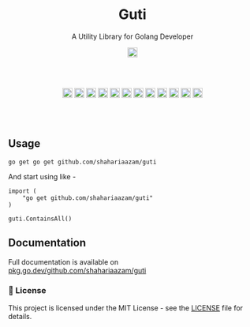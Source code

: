 <h1 align="center">Guti</h1>
<p align="center">A Utility Library for Golang Developer</p>

<p align="center">
  <a href="https://pkg.go.dev/github.com/shahariaazam/guti"><img src="https://pkg.go.dev/badge/github.com/shahariaazam/guti.svg" height="20"/></a>
</p><br/><br/>

<p align="center">
  <a href="https://github.com/shahariaazam/guti/actions/workflows/CI.yaml"><img src="https://github.com/shahariaazam/guti/actions/workflows/CI.yaml/badge.svg" height="20"/></a>
  <a href="https://codecov.io/gh/shahariaazam/guti"><img src="https://codecov.io/gh/shahariaazam/guti/branch/master/graph/badge.svg?token=NKTKQ45HDN" height="20"/></a>
  <a href="https://sonarcloud.io/summary/new_code?id=shahariaazam_guti"><img src="https://sonarcloud.io/api/project_badges/measure?project=shahariaazam_guti&metric=reliability_rating" height="20"/></a>
  <a href="https://sonarcloud.io/summary/new_code?id=shahariaazam_guti"><img src="https://sonarcloud.io/api/project_badges/measure?project=shahariaazam_guti&metric=vulnerabilities" height="20"/></a>
  <a href="https://sonarcloud.io/summary/new_code?id=shahariaazam_guti"><img src="https://sonarcloud.io/api/project_badges/measure?project=shahariaazam_guti&metric=security_rating" height="20"/></a>
  <a href="https://sonarcloud.io/summary/new_code?id=shahariaazam_guti"><img src="https://sonarcloud.io/api/project_badges/measure?project=shahariaazam_guti&metric=sqale_rating" height="20"/></a>
  <a href="https://sonarcloud.io/summary/new_code?id=shahariaazam_guti"><img src="https://sonarcloud.io/api/project_badges/measure?project=shahariaazam_guti&metric=code_smells" height="20"/></a>
  <a href="https://sonarcloud.io/summary/new_code?id=shahariaazam_guti"><img src="https://sonarcloud.io/api/project_badges/measure?project=shahariaazam_guti&metric=ncloc" height="20"/></a>
  <a href="https://sonarcloud.io/summary/new_code?id=shahariaazam_guti"><img src="https://sonarcloud.io/api/project_badges/measure?project=shahariaazam_guti&metric=alert_status" height="20"/></a>
  <a href="https://sonarcloud.io/summary/new_code?id=shahariaazam_guti"><img src="https://sonarcloud.io/api/project_badges/measure?project=shahariaazam_guti&metric=duplicated_lines_density" height="20"/></a>
  <a href="https://sonarcloud.io/summary/new_code?id=shahariaazam_guti"><img src="https://sonarcloud.io/api/project_badges/measure?project=shahariaazam_guti&metric=bugs" height="20"/></a>
  <a href="https://sonarcloud.io/summary/new_code?id=shahariaazam_guti"><img src="https://sonarcloud.io/api/project_badges/measure?project=shahariaazam_guti&metric=sqale_index" height="20"/></a>
</p><br/><br/>

## Usage

```shell
go get go get github.com/shahariaazam/guti
```

And start using like -

```golang
import (
    "go get github.com/shahariaazam/guti"
)

guti.ContainsAll()
```

## Documentation

Full documentation is available on [pkg.go.dev/github.com/shahariaazam/guti](https://pkg.go.dev/github.com/shahariaazam/guti#section-documentation)

### 📝 License

This project is licensed under the MIT License - see the [LICENSE](https://github.com/shahariaazam/guti/blob/master/LICENSE) file for details.